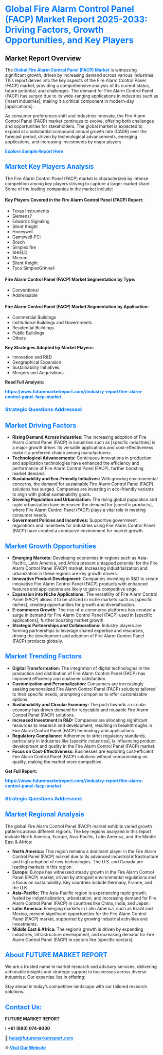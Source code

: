 <h1 style="color: #007BFF;">Global Fire Alarm Control Panel (FACP) Market Report 2025-2033: Driving Factors, Growth Opportunities, and Key Players</h1>

<section id="overview">
<h2>Market Report Overview</h2>
<p>The <a href="https://www.futuremarketreport.com//industry-report/fire-alarm-control-panel-facp-market" style="color: #007BFF; text-decoration: none;"><strong>Global Fire Alarm Control Panel (FACP) Market</strong></a> is witnessing significant growth, driven by increasing demand across various industries. This report delves into the key aspects of the Fire Alarm Control Panel (FACP) market, providing a comprehensive analysis of its current status, future potential, and challenges. The demand for Fire Alarm Control Panel (FACP) has surged due to its wide-ranging applications in industries such as [insert industries], making it a critical component in modern-day [applications].</p>
<p>As consumer preferences shift and industries innovate, the Fire Alarm Control Panel (FACP) market continues to evolve, offering both challenges and opportunities for stakeholders. The global market is expected to expand at a substantial compound annual growth rate (CAGR) over the forecast period, driven by technological advancements, emerging applications, and increasing investments by major players.</p>
</section>

<section id="overview">
<p><a href="https://www.futuremarketreport.com//request-sample/reportId=55980" style="color: #007BFF; text-decoration: none;"><strong>Explore Sample Report Here</strong></a></p>
</section>

<section id="key-players">
<h2 style="color: #007BFF;">Market Key Players Analysis</h2>
<p>The Fire Alarm Control Panel (FACP) market is characterized by intense competition among key players striving to capture a larger market share. Some of the leading companies in the market include:</p>
<h4>Key Players Covered in the Fire Alarm Control Panel (FACP) Report:</h4>
<ul><li>Texas Instruments</li><li>Siemens?</li><li>Edwards Signaling</li><li>Silent Knight</li><li>Honeywell</li><li>Gamewell-FCI</li><li>Bosch</li><li>Simplex fire</li><li>SHIELD</li><li>Mircom</li><li>Silent Knight</li><li>Tyco SimplexGrinnell</li></ul>
<h4>Fire Alarm Control Panel (FACP) Market Segmentation by Type:</h4>
<ul><li>Conventional</li><li>Addressable</li></ul>

<h4>Fire Alarm Control Panel (FACP) Market Segmentation by Application:</h4>
<ul><li>Commercial Buildings</li><li>Institutional Buildings and Governments</li><li>Residential Buildings</li><li>Public Buildings</li><li>Others</li></ul>
<p><strong>Key Strategies Adopted by Market Players:</strong></p>
<ul>
<li>Innovation and R&D</li>
<li>Geographical Expansion</li>
<li>Sustainability Initiatives</li>
<li>Mergers and Acquisitions</li>
</ul>
</section>

<section>
<p><strong>Read Full Analysis: </strong></p><a href="https://www.futuremarketreport.com//industry-report/fire-alarm-control-panel-facp-market" style="color: #007BFF; text-decoration: none;"><strong>https://www.futuremarketreport.com//industry-report/fire-alarm-control-panel-facp-market</strong></a>
<h3 style="color: #007BFF;">Strategic Questions Addressed:</h3>
</section>

<section id="driving-factors">
<h2 style="color: #007BFF;">Market Driving Factors</h2>
<ul>
<li><strong>Rising Demand Across Industries:</strong> The increasing adoption of Fire Alarm Control Panel (FACP) in industries such as [specific industries] is a major growth driver. Its versatile applications and cost-effectiveness make it a preferred choice among manufacturers.</li>
<li><strong>Technological Advancements:</strong> Continuous innovations in production and application technologies have enhanced the efficiency and performance of Fire Alarm Control Panel (FACP), further boosting market demand.</li>
<li><strong>Sustainability and Eco-Friendly Initiatives:</strong> With growing environmental concerns, the demand for sustainable Fire Alarm Control Panel (FACP) solutions has surged. Companies are investing in eco-friendly variants to align with global sustainability goals.</li>
<li><strong>Growing Population and Urbanization:</strong> The rising global population and rapid urbanization have increased the demand for [specific products], where Fire Alarm Control Panel (FACP) plays a vital role in meeting consumer needs.</li>
<li><strong>Government Policies and Incentives:</strong> Supportive government regulations and incentives for industries using Fire Alarm Control Panel (FACP) have created a conducive environment for market growth.</li>
</ul>
</section>

<section id="growth-opportunities">
<h2 style="color: #007BFF;">Market Growth Opportunities</h2>
<ul>
<li><strong>Emerging Markets:</strong> Developing economies in regions such as Asia-Pacific, Latin America, and Africa present untapped potential for the Fire Alarm Control Panel (FACP) market. Increasing industrialization and urbanization in these regions are key growth drivers.</li>
<li><strong>Innovative Product Development:</strong> Companies investing in R&D to create innovative Fire Alarm Control Panel (FACP) products with enhanced features and applications are likely to gain a competitive edge.</li>
<li><strong>Expansion into Niche Applications:</strong> The versatility of Fire Alarm Control Panel (FACP) allows it to be utilized in niche markets such as [specific niches], creating opportunities for growth and diversification.</li>
<li><strong>E-commerce Growth:</strong> The rise of e-commerce platforms has created a surge in demand for Fire Alarm Control Panel (FACP) used in [specific applications], further boosting market growth.</li>
<li><strong>Strategic Partnerships and Collaborations:</strong> Industry players are forming partnerships to leverage shared expertise and resources, driving the development and adoption of Fire Alarm Control Panel (FACP) products globally.</li>
</ul>
</section>

<section id="trending-factors">
<h2 style="color: #007BFF;">Market Trending Factors</h2>
<ul>
<li><strong>Digital Transformation:</strong> The integration of digital technologies in the production and distribution of Fire Alarm Control Panel (FACP) has improved efficiency and customer satisfaction.</li>
<li><strong>Customization and Personalization:</strong> Consumers are increasingly seeking personalized Fire Alarm Control Panel (FACP) solutions tailored to their specific needs, prompting companies to offer customizable options.</li>
<li><strong>Sustainability and Circular Economy:</strong> The push towards a circular economy has driven demand for recyclable and reusable Fire Alarm Control Panel (FACP) solutions.</li>
<li><strong>Increased Investment in R&D:</strong> Companies are allocating significant resources to research and development, resulting in breakthroughs in Fire Alarm Control Panel (FACP) technology and applications.</li>
<li><strong>Regulatory Compliance:</strong> Adherence to strict regulatory standards, particularly in industries like [specific industries], is influencing product development and quality in the Fire Alarm Control Panel (FACP) market.</li>
<li><strong>Focus on Cost-Effectiveness:</strong> Businesses are exploring cost-efficient Fire Alarm Control Panel (FACP) solutions without compromising on quality, making the market more competitive.</li>
</ul>
</section>

<section>
<p><strong>Get Full Report: </strong></p><a href="https://www.futuremarketreport.com//industry-report/fire-alarm-control-panel-facp-market" style="color: #007BFF; text-decoration: none;"><strong>https://www.futuremarketreport.com//industry-report/fire-alarm-control-panel-facp-market</strong></a>
<h3 style="color: #007BFF;">Strategic Questions Addressed:</h3>
</section>


<section id="regional-analysis">
<h2 style="color: #007BFF;">Market Regional Analysis</h2>
<p>The global Fire Alarm Control Panel (FACP) market exhibits varied growth patterns across different regions. The key regions analyzed in this report include North America, Europe, Asia-Pacific, Latin America, and the Middle East & Africa:</p>
<ul>
<li><strong>North America:</strong> This region remains a dominant player in the Fire Alarm Control Panel (FACP) market due to its advanced industrial infrastructure and high adoption of new technologies. The U.S. and Canada are leading markets in this region.</li>
<li><strong>Europe:</strong> Europe has witnessed steady growth in the Fire Alarm Control Panel (FACP) market, driven by stringent environmental regulations and a focus on sustainability. Key countries include Germany, France, and the U.K.</li>
<li><strong>Asia-Pacific:</strong> The Asia-Pacific region is experiencing rapid growth, fueled by industrialization, urbanization, and increasing demand for Fire Alarm Control Panel (FACP) in countries like China, India, and Japan.</li>
<li><strong>Latin America:</strong> Emerging markets in Latin America, such as Brazil and Mexico, present significant opportunities for the Fire Alarm Control Panel (FACP) market, supported by growing industrial activities and investments.</li>
<li><strong>Middle East & Africa:</strong> The region’s growth is driven by expanding industries, infrastructure development, and increasing demand for Fire Alarm Control Panel (FACP) in sectors like [specific sectors].</li>
</ul>
</section>

<footer>
<h2 style="color: #007BFF;">About FUTURE MARKET REPORT</h2>
<p>We are a trusted name in market research and advisory services, delivering actionable insights and strategic support to businesses across diverse industries. Our expertise lies in offering:</p>

<p>Stay ahead in today’s competitive landscape with our tailored research solutions.</p>

<h2 style="color: #007BFF;">Contact Us:</h2>
<p><strong>FUTURE MARKET REPORT</strong></p>
<p>📞 <strong>+91 (883) 074-8030</strong></p>
<p>📧 <strong><a href="mailto:help@futuremarketreport.com" style="color: #007BFF;">help@futuremarketreport.com</a></strong></p>
<p>🌐 <strong><a href="https://www.futuremarketreport.com/" style="color: #007BFF;">Visit Our Website</a></strong></p>
</footer>
